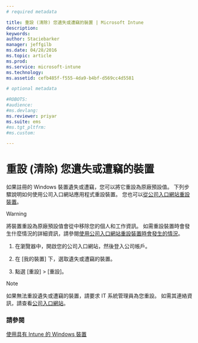 ```yaml
---
# required metadata

title: 重設 (清除) 您遺失或遭竊的裝置 | Microsoft Intune
description:
keywords:
author: Staciebarker
manager: jeffgilb
ms.date: 04/28/2016
ms.topic: article
ms.prod:
ms.service: microsoft-intune
ms.technology:
ms.assetid: cefb485f-f555-4da9-b4bf-d569cc4d5581

# optional metadata

#ROBOTS:
#audience:
#ms.devlang:
ms.reviewer: priyar
ms.suite: ems
#ms.tgt_pltfrm:
#ms.custom:

---
```



# 重設 (清除) 您遺失或遭竊的裝置

如果註冊的 Windows 裝置遺失或遭竊，您可以將它重設為原廠預設值。 下列步驟說明如何使用公司入口網站應用程式重設裝置。 您也可以[從公司入口網站重設裝置](reset-your-device-cpwebsite.md)。


> [!WARNING]
> 將裝置重設為原廠預設值會從中移除您的個人和工作資訊。 如需重設裝置時會發生什麼情況的詳細資訊，請參閱[使用公司入口網站重設裝置時會發生的情況](what-happens-if-you-reset-your-device-using-the-company-portal-windows.md)。

1.  在瀏覽器中，開啟您的公司入口網站，然後登入公司帳戶。

2.  在 [我的裝置] 下，選取遺失或遭竊的裝置。

3.  點選 [重設] &gt; [重設]。

> [!NOTE]
> 如果無法重設遺失或遭竊的裝置，請要求 IT 系統管理員為您重設。 如需其連絡資訊，請查看[公司入口網站](http://portal.manage.microsoft.com)。

### 請參閱
[使用具有 Intune 的 Windows 裝置](using-your-windows-device-with-intune.md)

<!--HONumber=Jun16_HO2-->


